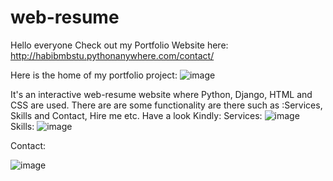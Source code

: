 # web-resume
Hello everyone
Check out my Portfolio Website here: http://habibmbstu.pythonanywhere.com/contact/

Here is the home of my portfolio project:
![image](https://user-images.githubusercontent.com/39822204/236418023-fa44048c-4438-4681-9fa0-29cd62911467.png)

It's an interactive web-resume website where Python, Django, HTML and CSS are used. There are are some functionality are there such as :Services, Skills and Contact, Hire me etc.
Have a look Kindly:
Services:
![image](https://user-images.githubusercontent.com/39822204/236418590-2d80d28b-8fab-4efd-985f-f53e9f4fb241.png)
Skills:
![image](https://user-images.githubusercontent.com/39822204/236418753-3d75c9d3-c012-4130-8784-ab92b5edd050.png)

Contact:

![image](https://user-images.githubusercontent.com/39822204/236418865-14a81a2b-8781-4582-9944-91a2a26d9dfc.png)




